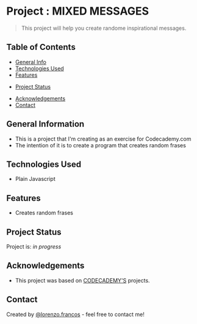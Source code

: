# Project :  MIXED MESSAGES
> This project will help you create randome inspirational messages.
## Table of Contents
* [General Info](#general-information)
* [Technologies Used](#technologies-used)
* [Features](#features)
<!-- * [Screenshots](#screenshots) -->
<!-- * [Setup](#setup) -->
<!-- * [Usage](#usage) -->
* [Project Status](#project-status)
<!-- * [Room for Improvement](#room-for-improvement) -->
* [Acknowledgements](#acknowledgements)
* [Contact](#contact)
<!-- * [License](#license) -->


## General Information
- This is a project that I'm creating as an exercise for Codecademy.com
- The intention of it is to create a program that creates random frases

<!-- You don't have to answer all the questions - just the ones relevant to your project. -->


## Technologies Used
- Plain Javascript


## Features
- Creates random frases


<!-- ## Screenshots -->
<!-- If you have screenshots you'd like to share, include them here. -->


<!-- ## Setup -->
<!-- What are the project requirements/dependencies? Where are they listed? A requirements.txt or a Pipfile.lock file perhaps? Where is it located? -->

<!-- Proceed to describe how to install / setup one's local environment / get started with the project. -->


<!-- ## Usage -->
<!-- How does one go about using it? -->
<!-- Provide various use cases and code examples here. -->

<!-- `write-your-code-here` -->


## Project Status
Project is: _in progress_

<!-- ## Room for Improvement -->
<!-- Include areas you believe need improvement / could be improved. Also add TODOs for future development. -->
<!-- Room for improvement:
- Improvement to be done 1
- Improvement to be done 2

To do:
 -->


## Acknowledgements

- This project was based on [CODECADEMY'S](https://www.codecademy.com) projects.


## Contact
Created by [@lorenzo.francos](https://www.lorenzofrancos.com) - feel free to contact me!


<!-- Optional -->
<!-- ## License -->
<!-- This project is open source and available under the [... License](). -->

<!-- You don't have to include all sections - just the one's relevant to your project -->
